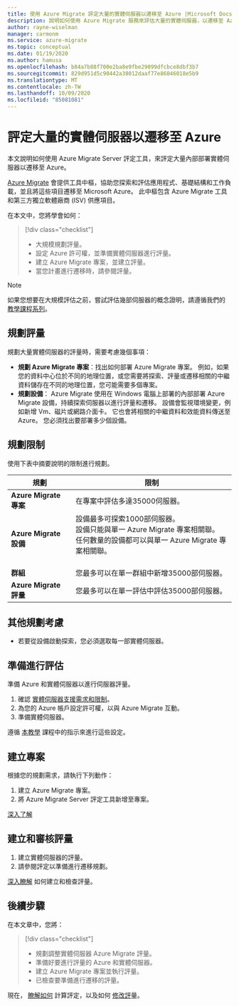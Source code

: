 ```yaml
---
title: 使用 Azure Migrate 評定大量的實體伺服器以遷移至 Azure |Microsoft Docs
description: 說明如何使用 Azure Migrate 服務來評估大量的實體伺服器，以遷移至 Azure。
author: rayne-wiselman
manager: carmonm
ms.service: azure-migrate
ms.topic: conceptual
ms.date: 01/19/2020
ms.author: hamusa
ms.openlocfilehash: b84a7b88f700e2ba8e9fbe29099dfcbce8dbf3b7
ms.sourcegitcommit: 829d951d5c90442a38012daaf77e86046018e5b9
ms.translationtype: MT
ms.contentlocale: zh-TW
ms.lasthandoff: 10/09/2020
ms.locfileid: "85081081"
---
```

# <a name="assess-large-numbers-of-physical-servers-for-migration-to-azure"></a>評定大量的實體伺服器以遷移至 Azure

本文說明如何使用 Azure Migrate Server 評定工具，來評定大量內部部署實體伺服器以遷移至 Azure。

[Azure Migrate](migrate-services-overview.md) 會提供工具中樞，協助您探索和評估應用程式、基礎結構和工作負載，並且將這些項目遷移至 Microsoft Azure。 此中樞包含 Azure Migrate 工具和第三方獨立軟體廠商 (ISV) 供應項目。 


在本文中，您將學會如何：
> [!div class="checklist"]
> * 大規模規劃評量。
> * 設定 Azure 許可權，並準備實體伺服器進行評量。
> * 建立 Azure Migrate 專案，並建立評量。
> * 當您計畫進行遷移時，請參閱評量。


> [!NOTE]
> 如果您想要在大規模評估之前，嘗試評估幾部伺服器的概念證明，請遵循我們的 [教學課程系列](tutorial-prepare-physical.md)。

## <a name="plan-for-assessment"></a>規劃評量

規劃大量實體伺服器的評量時，需要考慮幾個事項：

- **規劃 Azure Migrate 專案**：找出如何部署 Azure Migrate 專案。 例如，如果您的資料中心位於不同的地理位置，或您需要將探索、評量或遷移相關的中繼資料儲存在不同的地理位置，您可能需要多個專案。
- **規劃設備**： Azure Migrate 使用在 Windows 電腦上部署的內部部署 Azure Migrate 設備，持續探索伺服器以進行評量和遷移。 設備會監視環境變更，例如新增 Vm、磁片或網路介面卡。 它也會將相關的中繼資料和效能資料傳送至 Azure。 您必須找出要部署多少個設備。


## <a name="planning-limits"></a>規劃限制
 
使用下表中摘要說明的限制進行規劃。

**規劃** | **限制**
--- | --- 
**Azure Migrate 專案** | 在專案中評估多達35000伺服器。
**Azure Migrate 設備** | 設備最多可探索1000部伺服器。<br/> 設備只能與單一 Azure Migrate 專案相關聯。<br/> 任何數量的設備都可以與單一 Azure Migrate 專案相關聯。 <br/><br/> 
**群組** | 您最多可以在單一群組中新增35000部伺服器。
**Azure Migrate 評量** | 您最多可以在單一評估中評估35000部伺服器。


## <a name="other-planning-considerations"></a>其他規劃考慮

- 若要從設備啟動探索，您必須選取每一部實體伺服器。 

## <a name="prepare-for-assessment"></a>準備進行評估

準備 Azure 和實體伺服器以進行伺服器評量。 

1. 確認 [實體伺服器支援需求和限制](migrate-support-matrix-physical.md)。
2. 為您的 Azure 帳戶設定許可權，以與 Azure Migrate 互動。
3. 準備實體伺服器。

遵循 [本教學](tutorial-prepare-physical.md) 課程中的指示來進行這些設定。

## <a name="create-a-project"></a>建立專案

根據您的規劃需求，請執行下列動作：

1. 建立 Azure Migrate 專案。
2. 將 Azure Migrate Server 評定工具新增至專案。

[深入了解](how-to-add-tool-first-time.md)

## <a name="create-and-review-an-assessment"></a>建立和審核評量

1. 建立實體伺服器的評量。
1. 請參閱評定以準備進行遷移規劃。

[深入瞭解](tutorial-assess-physical.md) 如何建立和檢查評量。
    

## <a name="next-steps"></a>後續步驟

在本文章中，您將：
 
> [!div class="checklist"] 
> * 規劃調整實體伺服器 Azure Migrate 評量。
> * 準備好要進行評量的 Azure 和實體伺服器。
> * 建立 Azure Migrate 專案並執行評量。
> * 已檢查要準備進行遷移的評量。

現在， [瞭解如何](concepts-assessment-calculation.md) 計算評定，以及如何 [修改評](how-to-modify-assessment.md)量。
